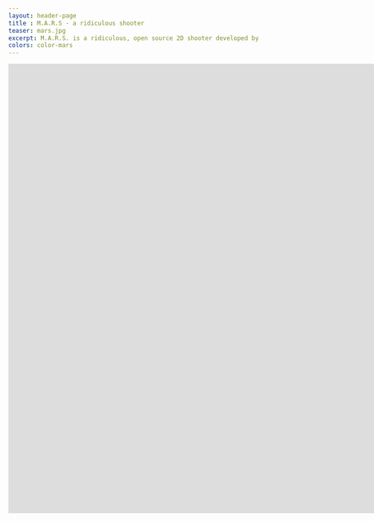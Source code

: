```yaml
---
layout: header-page
title : M.A.R.S - a ridiculous shooter
teaser: mars.jpg
excerpt: M.A.R.S. is a ridiculous, open source 2D shooter developed by Felix Lauer and myself. It is a game for two players, flying with ships in a two-dimensional space setting, governed by the laws of gravity. Visit the <a href='https://mars-game.sourceforge.net/'>official homepage</a> for more details or watch the trailer below!
colors: color-mars
---
```


<div class="responsive-video-1610 z-depth-2">
<iframe src="https://player.vimeo.com/video/19975252?title=0&amp;byline=0&amp;portrait=0&amp;color={% include link-color.html %}" width="1600" height="900" frameborder="0" webkitAllowFullScreen allowFullScreen></iframe>
</div>


